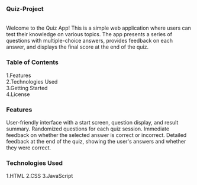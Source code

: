 <h3>Quiz-Project</h3>
<br>
Welcome to the Quiz App! This is a simple web application where users can test their knowledge on various topics. 
The app presents a series of questions with multiple-choice answers, provides feedback on each answer, and displays the final score at the end of the quiz.

<h3>Table of Contents</h3>
1.Features 
<br>
2.Technologies Used
<br>
3.Getting Started
<br>
4.License
<br>

<h3>Features</h3>
User-friendly interface with a start screen, question display, and result summary. Randomized questions for each quiz session.
Immediate feedback on whether the selected answer is correct or incorrect. 
Detailed feedback at the end of the quiz, showing the user's answers and whether they were correct.
<br>

<h3>Technologies Used</h3>
1.HTML
2.CSS
3.JavaScript


